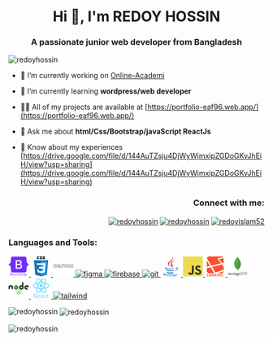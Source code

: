 <h1 align="center">Hi 👋, I'm REDOY HOSSIN</h1>
<h3 align="center">A passionate junior web developer from Bangladesh</h3>

<p align="left"> <img src="https://komarev.com/ghpvc/?username=redoyhossin&label=Profile%20views&color=0e75b6&style=flat" alt="redoyhossin" /> </p>

- 🔭 I’m currently working on [Online-Academi](https://unique-sfogliatella-616150.netlify.app/)

- 🌱 I’m currently learning **wordpress/web developer**

- 👨‍💻 All of my projects are available at [https://portfolio-eaf96.web.app/](https://portfolio-eaf96.web.app/)

- 💬 Ask me about **html/Css/Bootstrap/javaScript ReactJs**

- 📄 Know about my experiences [https://drive.google.com/file/d/144AuTZsju4DjWyWjmxipZGDoGKvJhEiH/view?usp=sharing](https://drive.google.com/file/d/144AuTZsju4DjWyWjmxipZGDoGKvJhEiH/view?usp=sharing)

<h3 align="right">Connect with me:</h3>
<p align="right">
<div align="right">
  <a href="https://www.linkedin.com/in/redoy-hossin-4r/" target="blank"><img align="center" src="https://raw.githubusercontent.com/rahuldkjain/github-profile-readme-generator/master/src/images/icons/Social/linked-in-alt.svg" alt="redoyhossin" height="30" width="40" /></a>
<a href="https://web.facebook.com/profile.php?id=100082516385160" target="blank"><img align="center" src="https://raw.githubusercontent.com/rahuldkjain/github-profile-readme-generator/master/src/images/icons/Social/facebook.svg" alt="redoyhossin" height="30" width="40" /></a>
<a href="https://instagram.com/redoyislam52" target="blank"><img align="center" src="https://raw.githubusercontent.com/rahuldkjain/github-profile-readme-generator/master/src/images/icons/Social/instagram.svg" alt="redoyislam52" height="30" width="40" /></a>
</p>
</div>

<h3 align="left">Languages and Tools:</h3>
<p align="left"> <a href="https://getbootstrap.com" target="_blank" rel="noreferrer"> <img src="https://raw.githubusercontent.com/devicons/devicon/master/icons/bootstrap/bootstrap-plain-wordmark.svg" alt="bootstrap" width="40" height="40"/> </a> <a href="https://www.w3schools.com/css/" target="_blank" rel="noreferrer"> <img src="https://raw.githubusercontent.com/devicons/devicon/master/icons/css3/css3-original-wordmark.svg" alt="css3" width="40" height="40"/> </a> <a href="https://expressjs.com" target="_blank" rel="noreferrer"> <img src="https://raw.githubusercontent.com/devicons/devicon/master/icons/express/express-original-wordmark.svg" alt="express" width="40" height="40"/> </a> <a href="https://www.figma.com/" target="_blank" rel="noreferrer"> <img src="https://www.vectorlogo.zone/logos/figma/figma-icon.svg" alt="figma" width="40" height="40"/> </a> <a href="https://firebase.google.com/" target="_blank" rel="noreferrer"> <img src="https://www.vectorlogo.zone/logos/firebase/firebase-icon.svg" alt="firebase" width="40" height="40"/> </a> <a href="https://git-scm.com/" target="_blank" rel="noreferrer"> <img src="https://www.vectorlogo.zone/logos/git-scm/git-scm-icon.svg" alt="git" width="40" height="40"/> </a> <a href="https://www.java.com" target="_blank" rel="noreferrer"> <img src="https://raw.githubusercontent.com/devicons/devicon/master/icons/java/java-original.svg" alt="java" width="40" height="40"/> </a> <a href="https://developer.mozilla.org/en-US/docs/Web/JavaScript" target="_blank" rel="noreferrer"> <img src="https://raw.githubusercontent.com/devicons/devicon/master/icons/javascript/javascript-original.svg" alt="javascript" width="40" height="40"/> </a> <a href="https://laravel.com/" target="_blank" rel="noreferrer"> <img src="https://raw.githubusercontent.com/devicons/devicon/master/icons/laravel/laravel-plain-wordmark.svg" alt="laravel" width="40" height="40"/> </a> <a href="https://www.mongodb.com/" target="_blank" rel="noreferrer"> <img src="https://raw.githubusercontent.com/devicons/devicon/master/icons/mongodb/mongodb-original-wordmark.svg" alt="mongodb" width="40" height="40"/> </a> <a href="https://nodejs.org" target="_blank" rel="noreferrer"> <img src="https://raw.githubusercontent.com/devicons/devicon/master/icons/nodejs/nodejs-original-wordmark.svg" alt="nodejs" width="40" height="40"/> </a> <a href="https://reactjs.org/" target="_blank" rel="noreferrer"> <img src="https://raw.githubusercontent.com/devicons/devicon/master/icons/react/react-original-wordmark.svg" alt="react" width="40" height="40"/> </a> <a href="https://tailwindcss.com/" target="_blank" rel="noreferrer"> <img src="https://www.vectorlogo.zone/logos/tailwindcss/tailwindcss-icon.svg" alt="tailwind" width="40" height="40"/> </a> </p>

<p><img align="left" src="https://github-readme-stats.vercel.app/api/top-langs?username=redoyhossin&show_icons=true&locale=en&layout=compact" alt="redoyhossin" /></p>

<p>&nbsp;<img align="center" src="https://github-readme-stats.vercel.app/api?username=redoyhossin&show_icons=true&locale=en" alt="redoyhossin" /></p>

<p><img align="center" src="https://github-readme-streak-stats.herokuapp.com/?user=redoyhossin&" alt="redoyhossin" /></p>
